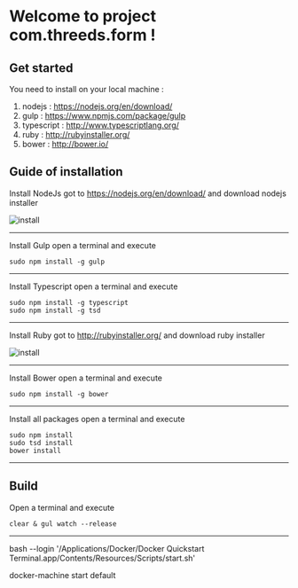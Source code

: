 
Welcome to project com.threeds.form !
===================

Get started
-------------

You need to install  on your local machine :

 1. nodejs :  https://nodejs.org/en/download/
 2. gulp : https://www.npmjs.com/package/gulp
 3. typescript : http://www.typescriptlang.org/
 4. ruby : http://rubyinstaller.org/
 5. bower : http://bower.io/

Guide of installation
-------------

Install NodeJs got to  https://nodejs.org/en/download/ and download nodejs  installer

![install](https://github.com/oferreira/card-3ds/blob/master/docs/assets/images/readme/download_node_js.jpg)

----------

Install Gulp open a terminal and execute

    sudo npm install -g gulp

----------

Install Typescript open a terminal and execute

    sudo npm install -g typescript
    sudo npm install -g tsd

----------

Install Ruby got to http://rubyinstaller.org/ and download ruby installer

![install](https://github.com/oferreira/card-3ds/blob/master/docs/assets/images/readme/rubyinstaller.jpg)

----------

Install Bower open a terminal and execute

    sudo npm install -g bower

----------

Install all packages open a terminal and execute

    sudo npm install
    sudo tsd install
    bower install

----------


Build
-------------------

 Open a terminal and execute
 
    clear & gul watch --release

----------


bash --login '/Applications/Docker/Docker Quickstart Terminal.app/Contents/Resources/Scripts/start.sh'

docker-machine start default